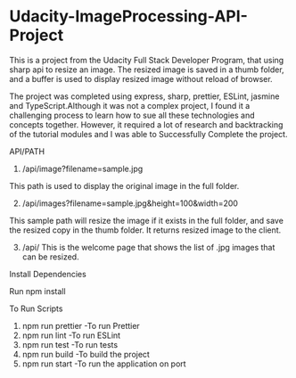 # Udacity-ImageProcessing-API-Project

This is a project from the Udacity Full Stack Developer Program, that using sharp api to resize an image. The resized image is saved in a thumb folder, and a buffer is used to display resized image without reload of browser.

The project was completed using express, sharp, prettier, ESLint, jasmine and TypeScript.Although it was not a complex project, I found it a challenging process to learn how to sue all these technologies and concepts together. However, it required a lot of research and backtracking of the tutorial modules and I was able to Successfully Complete the project.


API/PATH

1. /api/image?filename=sample.jpg

This path is used to display the original image in the full folder.

2. /api/images?filename=sample.jpg&height=100&width=200

This sample path will resize the image if it exists in the full folder, and save the resized copy in the thumb folder. It returns resized image to the client.

3. /api/
This is the welcome page that shows the list of .jpg images that can be resized.

Install Dependencies

Run npm install 

To Run Scripts

1. npm run prettier -To run Prettier
2. npm run lint -To run ESLint
3. npm run test -To run tests
4. npm run build -To build the project
5. npm run start -To run the application on port
